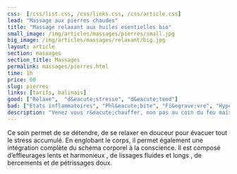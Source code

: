 ```yaml
---
css:  [/css/list.css, /css/links.css, /css/article.css]
lead: "Massage aux pierres chaudes"
title: "Massage relaxant aux huiles esentielles bio"
small_image: /img/articles/massages/pierres/small.jpg
big_image: /img/articles/massages/relaxant/big.jpg
layout: article
section: massages
section_title: Massages
permalink: massages/pierres.html
time: 1h
price: 60
slug: pierres
links: [tarifs, balinais]
good: ["Relaxe",  "d&eacute;stresse", "d&eacute;tend"]
bad: ["Etats inflammatoires", "Phl&eacute;bite", "Fi&egrave;vre", "Hypertension non trait&eacute;e"]
description: "Venez vous r&eacute;chauffer, non pas au coin du feu mais avec un bon massage aux pierres chaudes! La chaleur diffus&eacute;e par les pierres volcanique vous d&eacute;tendra en profondeur!"
---
```

Ce soin permet de se détendre, de se relaxer en 
douceur pour évacuer tout le stress accumulé. 
En englobant le corps, il permet également une 
intégration complète du schéma corporel à la 
conscience. 
Il est composé d’effleurages lents et harmonieux , 
de lissages fluides et longs , de bercements et de 
pétrissages doux.



